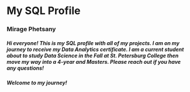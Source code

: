 # My SQL Profile
### Mirage Phetsany
##### Hi everyone! This is my SQL profile with all of my projects. I am on my journey to receive my Data Analytics certificate. I am a current student about to study Data Science in the Fall at St. Petersburg College then move my way into a 4-year and Masters. Please reach out if you have any questions!

##### Welcome to my journey!
